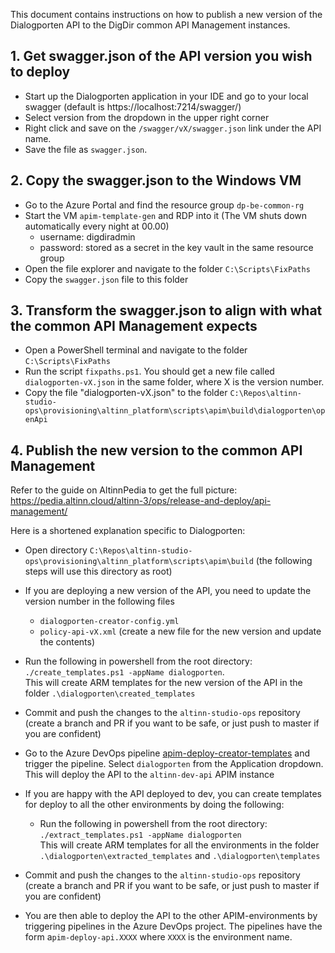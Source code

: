 This document contains instructions on how to publish a new version of the Dialogporten API to the DigDir common API Management instances.

## 1. Get swagger.json of the API version you wish to deploy

- Start up the Dialogporten application in your IDE and go to your local swagger (default is https://localhost:7214/swagger/)
- Select version from the dropdown in the upper right corner
- Right click and save on the `/swagger/vX/swagger.json` link under the API name.
- Save the file as `swagger.json`.

## 2. Copy the swagger.json to the Windows VM

- Go to the Azure Portal and find the resource group `dp-be-common-rg`
- Start the VM `apim-template-gen` and RDP into it (The VM shuts down automatically every night at 00.00)
  - username: digdiradmin
  - password: stored as a secret in the key vault in the same resource group
- Open the file explorer and navigate to the folder `C:\Scripts\FixPaths`
- Copy the `swagger.json` file to this folder

## 3. Transform the swagger.json to align with what the common API Management expects

- Open a PowerShell terminal and navigate to the folder `C:\Scripts\FixPaths`
- Run the script `fixpaths.ps1`. You should get a new file called `dialogporten-vX.json` in the same folder, where X is the version number.
- Copy the file "dialogporten-vX.json" to the folder `C:\Repos\altinn-studio-ops\provisioning\altinn_platform\scripts\apim\build\dialogporten\openApi`

## 4. Publish the new version to the common API Management

Refer to the guide on AltinnPedia to get the full picture: https://pedia.altinn.cloud/altinn-3/ops/release-and-deploy/api-management/

Here is a shortened explanation specific to Dialogporten:
  - Open directory `C:\Repos\altinn-studio-ops\provisioning\altinn_platform\scripts\apim\build` (the following steps will use this directory as root)


  - If you are deploying a new version of the API, you need to update the version number in the following files
    - `dialogporten-creator-config.yml`
    - `policy-api-vX.xml` (create a new file for the new version and update the contents)


  - Run the following in powershell from the root directory: `./create_templates.ps1 -appName dialogporten`.  
This will create ARM templates for the new version of the API in the folder `.\dialogporten\created_templates`


  - Commit and push the changes to the `altinn-studio-ops` repository (create a branch and PR if you want to be safe, or just push to master if you are confident)


  - Go to the Azure DevOps pipeline [apim-deploy-creator-templates](https://dev.azure.com/brreg/altinn-studio-ops/_build?definitionId=121) and trigger the pipeline. Select `dialogporten` from the Application dropdown.   
This will deploy the API to the `altinn-dev-api` APIM instance


  - If you are happy with the API deployed to dev, you can create templates for deploy to all the other environments by doing the following:
    - Run the following in powershell from the root directory: `./extract_templates.ps1 -appName dialogporten`  
This will create ARM templates for all the environments in the folder `.\dialogporten\extracted_templates` and `.\dialogporten\templates`
  

  - Commit and push the changes to the `altinn-studio-ops` repository (create a branch and PR if you want to be safe, or just push to master if you are confident)


  - You are then able to deploy the API to the other APIM-environments by triggering pipelines in the Azure DevOps project. The pipelines have the form a`pim-deploy-api.XXXX` where `XXXX` is the environment name.
